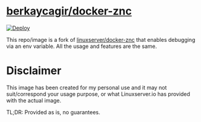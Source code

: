 # [berkaycagir/docker-znc](https://github.com/berkaycagir/docker-znc)

[![Deploy](https://github.com/berkaycagir/docker-znc/actions/workflows/deploy.yml/badge.svg)](https://github.com/berkaycagir/docker-znc/actions/workflows/deploy.yml)

This repo/image is a fork of [linuxserver/docker-znc](https://github.com/linuxserver/docker-znc) that enables debugging via an env variable. All the usage and features are the same.

# Disclaimer

This image has been created for my personal use and it may not suit/correspond your usage purpose, or what Linuxserver.io has provided with the actual image.

TL;DR: Provided as is, no guarantees.
